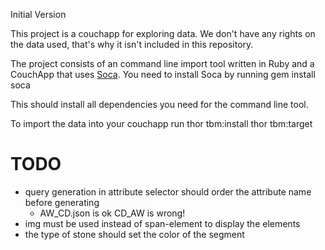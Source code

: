 Initial Version


This project is a couchapp for exploring data. We don't have any rights on the data used, that's why it isn't included in this repository.

The project consists of an command line import tool written in Ruby and a CouchApp that uses [Soca](https://github.com/quirkey/soca). You need to install Soca by running
    gem install soca

This should install all dependencies you need for the command line tool.


To import the data into your couchapp run
    thor tbm:install <file> <couchdb>
    thor tbm:target <couchdb>


# TODO

- query generation in attribute selector should order the attribute name before generating
  - AW_CD.json is ok CD_AW is wrong!
- img must be used instead of span-element to display the elements
- the type of stone should set the color of the segment
